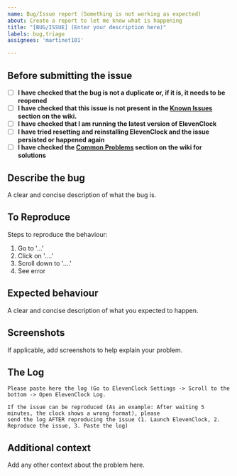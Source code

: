 ```yaml
---
name: Bug/Issue report (Something is not working as expected)
about: Create a report to let me know what is happening
title: "[BUG/ISSUE] (Enter your description here)"
labels: bug,triage
assignees: 'martinet101'

---
```


## Before submitting the issue


- [ ] **I have checked that the bug is not a duplicate or, if it is, it needs to be reopened**
- [ ] **I have checked that this issue is not present in the [Known Issues](https://github.com/martinet101/ElevenClock/wiki#known-issues) section on the wiki.**
- [ ] **I have checked that I am running the latest version of ElevenClock**
- [ ] **I have tried resetting and reinstalling ElevenClock and the issue persisted or happened again**
- [ ] **I have checked the [Common Problems](https://github.com/martinet101/ElevenClock/wiki#common-problems) section on the wiki for solutions**

</b>

## Describe the bug
A clear and concise description of what the bug is.

## To Reproduce
Steps to reproduce the behaviour:
1. Go to '...'
2. Click on '....'
3. Scroll down to '....'
4. See error

## Expected behaviour
A clear and concise description of what you expected to happen.

## Screenshots
If applicable, add screenshots to help explain your problem.

## The Log

```
Please paste here the log (Go to ElevenClock Settings -> Scroll to the bottom -> Open ElevenClock Log. 

If the issue can be reproduced (As an example: After waiting 5 minutes, the clock shows a wrong format), please 
send the log AFTER reproducing the issue (1. Launch ElevenClock, 2. Reproduce the issue, 3. Paste the log)
```

## Additional context
Add any other context about the problem here.
